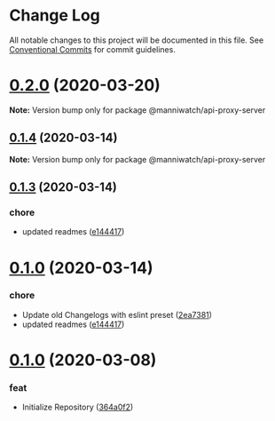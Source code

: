 # Change Log

All notable changes to this project will be documented in this file.
See [Conventional Commits](https://conventionalcommits.org) for commit guidelines.

# [0.2.0](https://github.com/manniwatch/manniwatch/compare/v0.1.5...v0.2.0) (2020-03-20)

**Note:** Version bump only for package @manniwatch/api-proxy-server






## [0.1.4](https://github.com/manniwatch/manniwatch/compare/v0.1.3...v0.1.4) (2020-03-14)

**Note:** Version bump only for package @manniwatch/api-proxy-server






## [0.1.3](https://github.com/manniwatch/manniwatch/compare/v0.1.2...v0.1.3) (2020-03-14)


### chore

* updated readmes ([e144417](https://github.com/manniwatch/manniwatch/commit/e144417e72cb451c9ffda2d9b128a89c61118b39))





# [0.1.0](https://github.com/manniwatch/manniwatch/compare/v0.1.2...v0.1.0) (2020-03-14)


### chore

* Update old Changelogs with eslint preset ([2ea7381](https://github.com/manniwatch/manniwatch/commit/2ea738130149da08b6650189ae03fff1b44f2ad4))
* updated readmes ([e144417](https://github.com/manniwatch/manniwatch/commit/e144417e72cb451c9ffda2d9b128a89c61118b39))



# [0.1.0](https://github.com/manniwatch/manniwatch/compare/364a0f2e8a81e3df0cbaa9e09a4e9f70c1994270...v0.1.0) (2020-03-08)


### feat

* Initialize Repository ([364a0f2](https://github.com/manniwatch/manniwatch/commit/364a0f2e8a81e3df0cbaa9e09a4e9f70c1994270))

